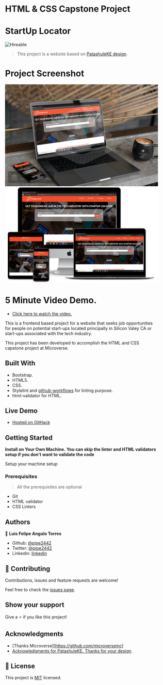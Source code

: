 # HTML & CSS Capstone Project
# StartUp Locator
![Hireable](https://cdn.rawgit.com/hiendv/hireable/master/styles/default/yes.svg)

>This project is a website based on [PatashuleKE design](https://www.behance.net/gallery/25563385/PatashuleKE).


# Project Screenshot
![screenshot](https://github.com/pipe2442/HTML-CSS-Capstone-Project/blob/github-pages/assets/images/startupmockup1.jpg?raw=true)
![screenshot](https://github.com/pipe2442/HTML-CSS-Capstone-Project/blob/github-pages/assets/images/mockup2.png?raw=true)
 
 # 5 Minute Video Demo.
 -  [Click here to watch the video.](https://youtu.be/gJqinoIPJK4)

This is a frontend based project for a website that seeks job opportunities for people on potential start-ups located principally in Silicon Valey CA or start-ups associated with the tech industry. 

This project has been developed to accomplish the HTML and CSS capstone project at Microverse.

## Built With

- Bootstrap.
- HTML5.
- CSS.
- Stylelint and [github-workflows](https://github.com/microverseinc/linters-config/tree/master/html-css) for linting purpose.     
- html-validator for HTML.

## Live Demo

-  [Hosted on GitHack](https://rawcdn.githack.com/pipe2442/HTML-CSS-Capstone-Project/a7e975aa048acc7599a7c29836634cb8aa2eee49/index.html)

## Getting Started

**Install on Your Own Machine.**
**You can skip the linter and HTML validators setup if you don't want to validate the code**

Setup your machine setup

### Prerequisites

  > All the prerequisites are optional

- Git
- HTML validator
- CSS Linters


## Authors

👤 **Luis Felipe Angulo Torres**

- Github: [@pipe2442](https://github.com/pipe2442)
- Twitter: [@pipe2442](https://twitter.com/pipe2442)
- Linkedin: [linkedin](https://www.linkedin.com/in/luis-felipe-angulo-torres-95098b139/)

## 🤝 Contributing

Contributions, issues and feature requests are welcome!

Feel free to check the [issues page](issues/).

## Show your support

Give a ⭐️ if you like this project!

## Acknowledgments

- [Thanks Microverse][https://github.com/microverseinc]
- [Acknowledgments for PatashuleKE. Thanks for your design](https://www.behance.net/gallery/25563385/PatashuleKE).
  
## 📝 License

This project is [MIT](LICENSE) licensed.

